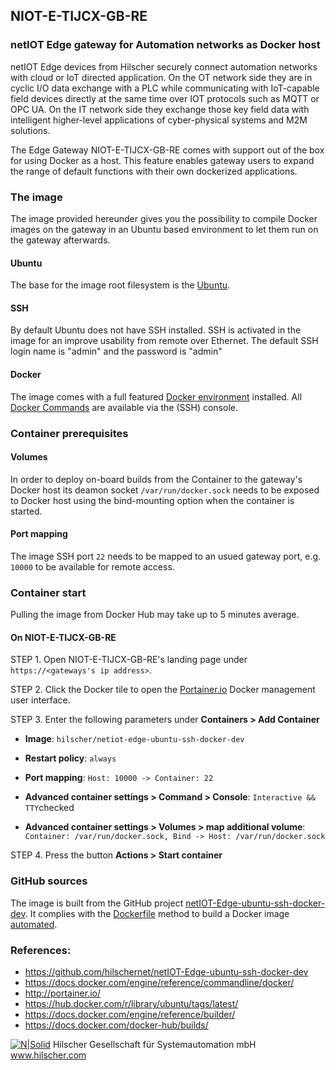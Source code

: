 ## NIOT-E-TIJCX-GB-RE
### netIOT Edge gateway for Automation networks as Docker host

netIOT Edge devices from Hilscher securely connect automation networks with cloud or IoT directed application. On the OT network side they are in cyclic I/O data exchange with a PLC while communicating with IoT-capable field devices directly at the same time over IOT protocols such as MQTT or OPC UA. On the IT network side they exchange those key field data with intelligent higher-level applications of cyber-physical systems and M2M solutions.

The Edge Gateway NIOT-E-TIJCX-GB-RE comes with support out of the box for using Docker as a host. This feature enables gateway users to expand the range of default functions with their own dockerized applications. 

### The image

The image provided hereunder gives you the possibility to compile Docker images on the gateway in an Ubuntu based environment to let them run on the gateway afterwards.

#### Ubuntu

The base for the image root filesystem is the [Ubuntu](https://hub.docker.com/r/library/ubuntu/tags/latest/).

#### SSH 

By default Ubuntu does not have SSH installed. SSH is activated in the image for an improve usability from remote over Ethernet. The default SSH login name is "admin" and the password is "admin"

#### Docker

The image comes with a full featured [Docker environment](https://www.docker.com/) installed. All [Docker Commands](https://docs.docker.com/engine/reference/commandline/docker/) are available via the (SSH) console. 

### Container prerequisites
#### Volumes

In order to deploy on-board builds from the Container to the gateway's Docker host its deamon socket `/var/run/docker.sock` needs to be exposed to Docker host using the bind-mounting option when the container is started.

#### Port mapping

The image SSH port `22` needs to be mapped to an usued gateway port, e.g. `10000` to be available for remote access.

### Container start

Pulling the image from Docker Hub may take up to 5 minutes average. 

#### On NIOT-E-TIJCX-GB-RE

STEP 1. Open NIOT-E-TIJCX-GB-RE's landing page under `https://<gateways's ip address>`. 

STEP 2. Click the Docker tile to open the [Portainer.io](http://portainer.io/) Docker management user interface. 

STEP 3. Enter the following parameters under **Containers > Add Container**

* **Image**: `hilscher/netiot-edge-ubuntu-ssh-docker-dev`

* **Restart policy**: `always`

* **Port mapping**: `Host: 10000 -> Container: 22`

* **Advanced container settings > Command > Console**: `Interactive && TTY`checked

* **Advanced container settings > Volumes > map additional volume**: `Container: /var/run/docker.sock, Bind -> Host: /var/run/docker.sock `

STEP 4. Press the button **Actions > Start container**

### GitHub sources
The image is built from the GitHub project [netIOT-Edge-ubuntu-ssh-docker-dev](https://github.com/Hilscher/netIOT-Edge-ubuntu-ssh-docker-dev). It complies with the [Dockerfile](https://docs.docker.com/engine/reference/builder/) method to build a Docker image [automated](https://docs.docker.com/docker-hub/builds/). 


### References:

* https://github.com/hilschernet/netIOT-Edge-ubuntu-ssh-docker-dev
* https://docs.docker.com/engine/reference/commandline/docker/
* http://portainer.io/
* https://hub.docker.com/r/library/ubuntu/tags/latest/
* https://docs.docker.com/engine/reference/builder/
* https://docs.docker.com/docker-hub/builds/
    
[![N|Solid](http://www.hilscher.com/fileadmin/templates/doctima_2013/resources/Images/logo_hilscher.png)](http://www.hilscher.com)  Hilscher Gesellschaft für Systemautomation mbH  www.hilscher.com

